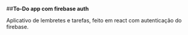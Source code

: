 ##**To-Do app com firebase auth**

Aplicativo de lembretes e tarefas, feito em react com autenticação do firebase.
